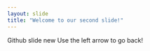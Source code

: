 ```yaml
---
layout: slide
title: "Welcome to our second slide!"
---
```

Github slide new
Use the left arrow to go back!